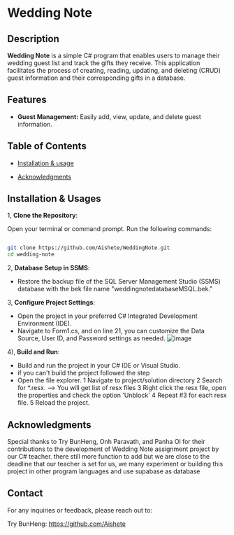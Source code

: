 # Wedding Note

## Description

**Wedding Note** is a simple C# program that enables users to manage their wedding guest list and track the gifts they receive. This application facilitates the process of creating, reading, updating, and deleting (CRUD) guest information and their corresponding gifts in a database.

## Features

- **Guest Management:** Easily add, view, update, and delete guest information.

## Table of Contents

- [Installation & usage](#installation)

- [Acknowledgments](#acknowledgments)

## Installation & Usages

1, **Clone the Repository**:

 Open your terminal or command prompt.
 Run the following commands:

   ```bash

   git clone https://github.com/Aishete/WeddingNote.git
   cd wedding-note
```

2, **Database Setup in SSMS**:

- Restore the backup file of the SQL Server Management Studio (SSMS) database with the bek file name "weddingnotedatabaseMSQL.bek."

3, **Configure Project Settings**:

- Open the project in your preferred C# Integrated Development Environment (IDE).
- Navigate to Form1.cs, and on line 21, you can customize the Data Source, User ID, and Password settings as needed.
![image](https://github.com/Aishete/WeddingNote/assets/87738370/bcbbdac0-a734-4644-888a-3a2ecc1ae0e9)

4), **Build and Run**:

- Build and run the project in your C# IDE or Visual Studio.
- if you can't build the project followed the step
- Open the file explorer.
  1 Navigate to project/solution directory
  2 Search for *.resx. --> You will get list of resx files
  3 Right click the resx file, open the properties and check the option 'Unblock'
  4 Repeat #3 for each resx file.
  5 Reload the project.

## Acknowledgments
Special thanks to Try BunHeng, Onh Paravath, and Panha Ol for their contributions to the development of Wedding Note assignment project by our C# teacher. there still more function to add but we are close to the deadline that our teacher is set for us, we many experiment or building this project in other program languages and use supabase as database

## Contact
For any inquiries or feedback, please reach out to:

Try BunHeng: https://github.com/Aishete





